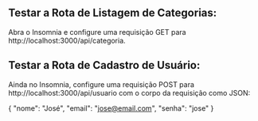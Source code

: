 ## Testar a Rota de Listagem de Categorias:

Abra o Insomnia e configure uma requisição GET 
para http://localhost:3000/api/categoria.

## Testar a Rota de Cadastro de Usuário:

Ainda no Insomnia, configure uma requisição POST para
http://localhost:3000/api/usuario
com o corpo da requisição como JSON:

{
  "nome": "José",
  "email": "jose@email.com",
  "senha": "jose"
}